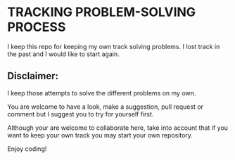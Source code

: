 # TRACKING PROBLEM-SOLVING PROCESS

I keep this repo for keeping my own track solving problems.
I lost track in the past and I would like to start again.


## Disclaimer:

I keep those attempts to solve the different problems on my own.

You are welcome to have a look, make a suggestion, pull request or comment but I suggest you to try for yourself first.

Although your are welcome to collaborate here, take into account that if you want to keep your own track you may start your own repository.

Enjoy coding!